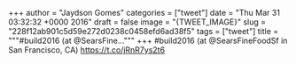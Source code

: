 
+++
author = "Jaydson Gomes"
categories = ["tweet"]
date = "Thu Mar 31 03:32:32 +0000 2016"
draft = false
image = "{TWEET_IMAGE}"
slug = "228f12ab901c5d59e272d0238c0458efd6ad38f5"
tags = ["tweet"]
title = """#build2016 (at @SearsFine..."""
+++
#build2016 (at @SearsFineFoodSf in San Francisco, CA) https://t.co/jRnR7ys2t6
